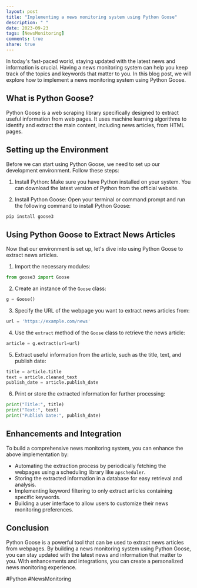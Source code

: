 ```yaml
---
layout: post
title: "Implementing a news monitoring system using Python Goose"
description: " "
date: 2023-09-23
tags: [NewsMonitoring]
comments: true
share: true
---
```


In today's fast-paced world, staying updated with the latest news and information is crucial. Having a news monitoring system can help you keep track of the topics and keywords that matter to you. In this blog post, we will explore how to implement a news monitoring system using Python Goose.

## What is Python Goose?
Python Goose is a web scraping library specifically designed to extract useful information from web pages. It uses machine learning algorithms to identify and extract the main content, including news articles, from HTML pages.

## Setting up the Environment

Before we can start using Python Goose, we need to set up our development environment. Follow these steps:

1. Install Python: Make sure you have Python installed on your system. You can download the latest version of Python from the official website.

2. Install Python Goose: Open your terminal or command prompt and run the following command to install Python Goose:
```python
pip install goose3
```

## Using Python Goose to Extract News Articles

Now that our environment is set up, let's dive into using Python Goose to extract news articles. 

1. Import the necessary modules:
```python
from goose3 import Goose
```

2. Create an instance of the `Goose` class:
```python
g = Goose()
```

3. Specify the URL of the webpage you want to extract news articles from:
```python
url = 'https://example.com/news'
```

4. Use the `extract` method of the `Goose` class to retrieve the news article:
```python
article = g.extract(url=url)
```

5. Extract useful information from the article, such as the title, text, and publish date:
```python
title = article.title
text = article.cleaned_text
publish_date = article.publish_date
```

6. Print or store the extracted information for further processing:
```python
print("Title:", title)
print("Text:", text)
print("Publish Date:", publish_date)
```

## Enhancements and Integration

To build a comprehensive news monitoring system, you can enhance the above implementation by:

- Automating the extraction process by periodically fetching the webpages using a scheduling library like `apscheduler`.
- Storing the extracted information in a database for easy retrieval and analysis.
- Implementing keyword filtering to only extract articles containing specific keywords.
- Building a user interface to allow users to customize their news monitoring preferences.

## Conclusion
Python Goose is a powerful tool that can be used to extract news articles from webpages. By building a news monitoring system using Python Goose, you can stay updated with the latest news and information that matter to you. With enhancements and integrations, you can create a personalized news monitoring experience. 

#Python #NewsMonitoring